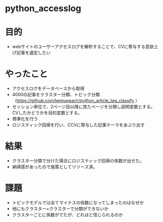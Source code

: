 # python_accesslog

# 目的
 - webサイトのユーザーアクセスログを解析することで、CVに寄与する意欲上げ記事を選定したい
 
# やったこと
 - アクセスログをデータベースから取得
 - 4000の記事をクラスター分類、トピック分類（https://github.com/kemupeach/python_article_tag_classify ）
 - セッション単位で、2ページ目以降に見たページを分類し説明変数とする。CVしたかどうかを目的変数とする。
 - 標準化を行う
 - ロジスティック回帰を行い、CCVに寄与した記事テーマをあぶり出す
 
 # 結果
  - クラスター分類で分けた場合にロジスティック回帰の係数が出せた。
  - 納得感があったので施策としてリリース済。 
 
 # 課題
  - トピックモデルでは全てマイナスの係数になってしまったのはなぜか
  - 他にもクラスター×クラスターで分類ができないか
  - クラスターごとに係数がでたが、どれほど信じられるのか
  
